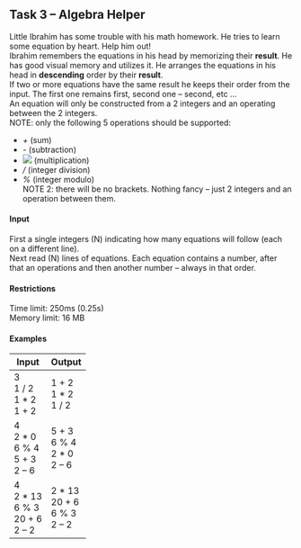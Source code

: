 ## Task 3 – Algebra Helper 

Little Ibrahim has some trouble with his math homework. He tries to learn some equation by heart. Help him out!<br> 
Ibrahim remembers the equations in his head by memorizing their **result**. He has good visual memory and utilizes it. He arranges the equations in his head in **descending** order by their **result**.<br>
If two or more equations have the same result he keeps their order from the input. The first one remains first, second one – second, etc … <br>
An equation will only be constructed from a 2 integers and an operating between the 2 integers. <br>
NOTE: only the following 5 operations should be supported:<br> 
- *+* (sum) 
- *-* (subtraction)  
- <img src="https://latex.codecogs.com/svg.latex?\Large&space;*"> (multiplication) 
- */* (integer division) 
- *%* (integer modulo)<br>
NOTE 2: there will be no brackets. Nothing fancy – just 2 integers and an operation between them. 
#### Input 
First a single integers (N) indicating how many equations will follow (each on a different line).<br> 
Next read (N) lines of equations. Each equation contains a number, after that an operations and then another number – always in that order. 
#### Restrictions 
Time limit: 250ms (0.25s)<br>
Memory limit: 16 MB 
#### Examples 
Input|Output
-|-
3<br>1 / 2<br>1 * 2<br>1 + 2|1 + 2<br>1 * 2<br>1 / 2 
4<br>2 * 0<br>6 % 4<br>5 + 3<br>2 – 6|5 + 3<br>6 % 4<br>2 * 0<br>2 – 6
4<br>2 * 13<br>6 % 3<br>20 + 6<br>2 – 2|2 * 13<br>20 + 6<br>6 % 3<br>2 – 2 
